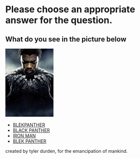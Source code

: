 # Please choose an appropriate answer for the question.

## What do you see in the picture below

</p>
<img src="media/panther.jpg" width="150"/>
</p>

* [BLEKPANTHER](./3.md)
* [BLACK PANTHER](./nice.md)
* [IRON MAN](./nice.md)
* [BLEK PANTHER](./nice.md)




created by tyler durden, for the  emancipation of mankind.

